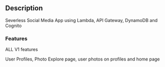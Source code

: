 ## Description
Severless Social Media App using Lambda, API Gateway, DynamoDB and Cognito

### Features
ALL V1 features 

User Profiles, Photo Explore page, user photos on profiles and home page